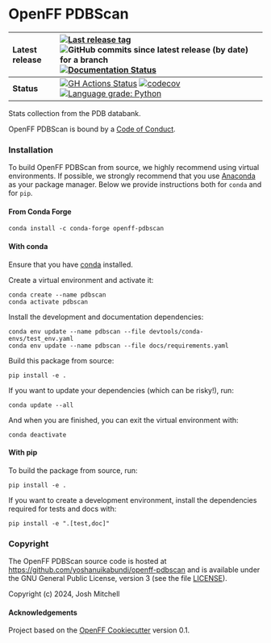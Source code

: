 OpenFF PDBScan
==============================
[//]: # (Badges)

| **Latest release** | [![Last release tag](https://img.shields.io/github/release-pre/yoshanuikabundi/openff-pdbscan.svg)](https://github.com/yoshanuikabundi/openff-pdbscan/releases) ![GitHub commits since latest release (by date) for a branch](https://img.shields.io/github/commits-since/yoshanuikabundi/openff-pdbscan/latest)  [![Documentation Status](https://readthedocs.org/projects/openff-pdbscan/badge/?version=latest)](https://openff-pdbscan.readthedocs.io/en/latest/?badge=latest)                                                                                                                                                                                                                        |
| :----------------- | :---------------------------------------------------------------------------------------------------------------------------------------------------------------------------------------------------------------------------------------------------------------------------------------------------------------------------------------------------------------------------------------------------------------------------------------------------------------------------------------------------------------------------------------------------------------------------------------------------------------------------------------------------------------------------------------------------------------------- |
| **Status**         | [![GH Actions Status](https://github.com/yoshanuikabundi/openff-pdbscan/actions/workflows/gh-ci.yaml/badge.svg)](https://github.com/yoshanuikabundi/openff-pdbscan/actions?query=branch%3Amain+workflow%3Agh-ci) [![codecov](https://codecov.io/gh/yoshanuikabundi/openff-pdbscan/branch/main/graph/badge.svg)](https://codecov.io/gh/yoshanuikabundi/openff-pdbscan/branch/main) [![Language grade: Python](https://img.shields.io/lgtm/grade/python/g/yoshanuikabundi/openff-pdbscan.svg?logo=lgtm&logoWidth=18)](https://lgtm.com/projects/g/yoshanuikabundi/openff-pdbscan/context:python) |

Stats collection from the PDB databank.

OpenFF PDBScan is bound by a [Code of Conduct](https://github.com/yoshanuikabundi/openff-pdbscan/blob/main/CODE_OF_CONDUCT.md).

### Installation

To build OpenFF PDBScan from source,
we highly recommend using virtual environments.
If possible, we strongly recommend that you use
[Anaconda](https://docs.conda.io/en/latest/) as your package manager.
Below we provide instructions both for `conda` and
for `pip`.

#### From Conda Forge

```
conda install -c conda-forge openff-pdbscan
```

#### With conda

Ensure that you have [conda](https://docs.conda.io/projects/conda/en/latest/user-guide/install/index.html) installed.

Create a virtual environment and activate it:

```
conda create --name pdbscan
conda activate pdbscan
```

Install the development and documentation dependencies:

```
conda env update --name pdbscan --file devtools/conda-envs/test_env.yaml
conda env update --name pdbscan --file docs/requirements.yaml
```

Build this package from source:

```
pip install -e .
```

If you want to update your dependencies (which can be risky!), run:

```
conda update --all
```

And when you are finished, you can exit the virtual environment with:

```
conda deactivate
```

#### With pip

To build the package from source, run:

```
pip install -e .
```

If you want to create a development environment, install
the dependencies required for tests and docs with:

```
pip install -e ".[test,doc]"
```

### Copyright

The OpenFF PDBScan source code is hosted at https://github.com/yoshanuikabundi/openff-pdbscan
and is available under the GNU General Public License, version 3 (see the file [LICENSE](https://github.com/yoshanuikabundi/openff-pdbscan/blob/main/LICENSE)).

Copyright (c) 2024, Josh Mitchell


#### Acknowledgements
 
Project based on the 
[OpenFF Cookiecutter](https://github.com/lilyminium/cookiecutter-openff) version 0.1.
